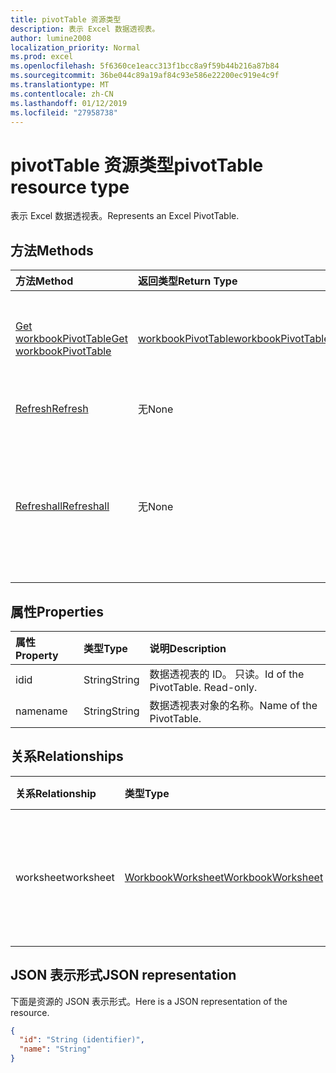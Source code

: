 ```yaml
---
title: pivotTable 资源类型
description: 表示 Excel 数据透视表。
author: lumine2008
localization_priority: Normal
ms.prod: excel
ms.openlocfilehash: 5f6360ce1eacc313f1bcc8a9f59b44b216a87b84
ms.sourcegitcommit: 36be044c89a19af84c93e586e22200ec919e4c9f
ms.translationtype: MT
ms.contentlocale: zh-CN
ms.lasthandoff: 01/12/2019
ms.locfileid: "27958738"
---
```

# <a name="pivottable-resource-type"></a><span data-ttu-id="5d820-103">pivotTable 资源类型</span><span class="sxs-lookup"><span data-stu-id="5d820-103">pivotTable resource type</span></span>

<span data-ttu-id="5d820-104">表示 Excel 数据透视表。</span><span class="sxs-lookup"><span data-stu-id="5d820-104">Represents an Excel PivotTable.</span></span>

## <a name="methods"></a><span data-ttu-id="5d820-105">方法</span><span class="sxs-lookup"><span data-stu-id="5d820-105">Methods</span></span>

| <span data-ttu-id="5d820-106">方法</span><span class="sxs-lookup"><span data-stu-id="5d820-106">Method</span></span>           | <span data-ttu-id="5d820-107">返回类型</span><span class="sxs-lookup"><span data-stu-id="5d820-107">Return Type</span></span>    |<span data-ttu-id="5d820-108">说明</span><span class="sxs-lookup"><span data-stu-id="5d820-108">Description</span></span>|
|:---------------|:--------|:----------|
|[<span data-ttu-id="5d820-109">Get workbookPivotTable</span><span class="sxs-lookup"><span data-stu-id="5d820-109">Get workbookPivotTable</span></span>](../api/workbookpivottable-get.md) | [<span data-ttu-id="5d820-110">workbookPivotTable</span><span class="sxs-lookup"><span data-stu-id="5d820-110">workbookPivotTable</span></span>](workbookpivottable.md) |<span data-ttu-id="5d820-111">读取 workbookPivotTable 对象的属性和关系。</span><span class="sxs-lookup"><span data-stu-id="5d820-111">Read properties and relationships of workbookPivotTable object.</span></span>|
|[<span data-ttu-id="5d820-112">Refresh</span><span class="sxs-lookup"><span data-stu-id="5d820-112">Refresh</span></span>](../api/workbookpivottable-refresh.md)|<span data-ttu-id="5d820-113">无</span><span class="sxs-lookup"><span data-stu-id="5d820-113">None</span></span>|<span data-ttu-id="5d820-114">刷新数据透视表。</span><span class="sxs-lookup"><span data-stu-id="5d820-114">Refreshes the PivotTable.</span></span> |
|[<span data-ttu-id="5d820-115">Refreshall</span><span class="sxs-lookup"><span data-stu-id="5d820-115">Refreshall</span></span>](../api/workbookpivottable-refreshall.md)|<span data-ttu-id="5d820-116">无</span><span class="sxs-lookup"><span data-stu-id="5d820-116">None</span></span>|<span data-ttu-id="5d820-p101">刷新给定工作表内的所有表。请注意，只能对数据透视表集合执行此操作。</span><span class="sxs-lookup"><span data-stu-id="5d820-p101">Refresh all tables within given worksheet. Note that this action is available only on the pivot table collection.</span></span>|

## <a name="properties"></a><span data-ttu-id="5d820-119">属性</span><span class="sxs-lookup"><span data-stu-id="5d820-119">Properties</span></span>
| <span data-ttu-id="5d820-120">属性</span><span class="sxs-lookup"><span data-stu-id="5d820-120">Property</span></span>     | <span data-ttu-id="5d820-121">类型</span><span class="sxs-lookup"><span data-stu-id="5d820-121">Type</span></span>   |<span data-ttu-id="5d820-122">说明</span><span class="sxs-lookup"><span data-stu-id="5d820-122">Description</span></span>|
|:---------------|:--------|:----------|
|<span data-ttu-id="5d820-123">id</span><span class="sxs-lookup"><span data-stu-id="5d820-123">id</span></span>|<span data-ttu-id="5d820-124">String</span><span class="sxs-lookup"><span data-stu-id="5d820-124">String</span></span>| <span data-ttu-id="5d820-p102">数据透视表的 ID。 只读。</span><span class="sxs-lookup"><span data-stu-id="5d820-p102">Id of the PivotTable.   Read-only.</span></span>|
|<span data-ttu-id="5d820-127">name</span><span class="sxs-lookup"><span data-stu-id="5d820-127">name</span></span>|<span data-ttu-id="5d820-128">String</span><span class="sxs-lookup"><span data-stu-id="5d820-128">String</span></span>|<span data-ttu-id="5d820-129">数据透视表对象的名称。</span><span class="sxs-lookup"><span data-stu-id="5d820-129">Name of the PivotTable.</span></span>    |

## <a name="relationships"></a><span data-ttu-id="5d820-130">关系</span><span class="sxs-lookup"><span data-stu-id="5d820-130">Relationships</span></span>
| <span data-ttu-id="5d820-131">关系</span><span class="sxs-lookup"><span data-stu-id="5d820-131">Relationship</span></span> | <span data-ttu-id="5d820-132">类型</span><span class="sxs-lookup"><span data-stu-id="5d820-132">Type</span></span>   |<span data-ttu-id="5d820-133">说明</span><span class="sxs-lookup"><span data-stu-id="5d820-133">Description</span></span>|
|:---------------|:--------|:----------|
|<span data-ttu-id="5d820-134">worksheet</span><span class="sxs-lookup"><span data-stu-id="5d820-134">worksheet</span></span>|[<span data-ttu-id="5d820-135">WorkbookWorksheet</span><span class="sxs-lookup"><span data-stu-id="5d820-135">WorkbookWorksheet</span></span>](worksheet.md)| <span data-ttu-id="5d820-p103">包含当前 PivotTable 对象的工作表。只读。</span><span class="sxs-lookup"><span data-stu-id="5d820-p103">The worksheet containing the current PivotTable. Read-only.</span></span>   |

## <a name="json-representation"></a><span data-ttu-id="5d820-138">JSON 表示形式</span><span class="sxs-lookup"><span data-stu-id="5d820-138">JSON representation</span></span>
<span data-ttu-id="5d820-139">下面是资源的 JSON 表示形式。</span><span class="sxs-lookup"><span data-stu-id="5d820-139">Here is a JSON representation of the resource.</span></span>

<!-- {
  "blockType": "resource",
  "baseType": "microsoft.graph.entity",
  "optionalProperties": [

  ],
  "@odata.type": "microsoft.graph.workbookPivotTable"
}-->

```json
{
  "id": "String (identifier)",
  "name": "String"
}

```
